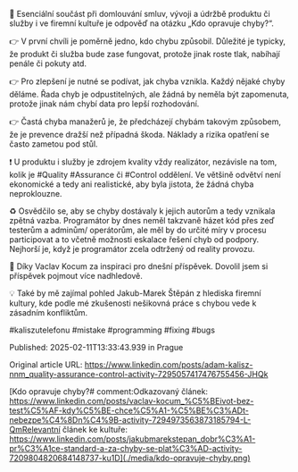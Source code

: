 🧐 Esenciální součást při domlouvání smluv, vývoji a údržbě produktu či služby i ve firemní kultuře je odpověď na otázku „Kdo opravuje chyby?“.


👉 V první chvíli je poměrně jedno, kdo chybu způsobil. Důležité je typicky, že produkt či služba bude zase fungovat, protože jinak roste tlak, nabíhají penále či pokuty atd.


👉 Pro zlepšení je nutné se podívat, jak chyba vznikla. Každý nějaké chyby děláme. Řada chyb je odpustitelných, ale žádná by neměla být zapomenuta, protože jinak nám chybí data pro lepší rozhodování.


👉 Častá chyba manažerů je, že předcházejí chybám takovým způsobem, že je prevence dražší než případná škoda. Náklady a rizika opatření se často zametou pod stůl.


❗ U produktu i služby je zdrojem kvality vždy realizátor, nezávisle na tom, kolik je #Quality #Assurance či #Control oddělení. Ve většině odvětví není ekonomické a tedy ani realistické, aby byla jistota, že žádná chyba neproklouzne.


♻️ Osvědčilo se, aby se chyby dostávaly k jejich autorům a tedy vznikala zpětná vazba. Programátor by dnes neměl takzvaně házet kód přes zeď testerům a adminům/ operátorům, ale měl by do určité míry v procesu participovat a to včetně možnosti eskalace řešení chyb od podpory. Nejhorší je, když je programátor zcela odtržený od reality provozu.


🙏 Díky Vaclav Kocum za inspiraci pro dnešní příspěvek. Dovolil jsem si příspěvek pojmout více nadhledově.


💡 Také by mě zajímal pohled Jakub-Marek Štěpán z hlediska firemní kultury, kde podle mé zkušenosti nešikovná práce s chybou vede k zásadním konfliktům.


#kaliszutelefonu #mistake #programming #fixing #bugs


Published: 2025-02-11T13:33:43.939 in Prague

Original article URL: https://www.linkedin.com/posts/adam-kalisz-nnm_quality-assurance-control-activity-7295057417476755456-JHQk

[Kdo opravuje chyby?# comment:Odkazovaný článek: https://www.linkedin.com/posts/vaclav-kocum_%C5%BEivot-bez-test%C5%AF-kdy%C5%BE-chce%C5%A1-%C5%BE%C3%ADt-nebezpe%C4%8Dn%C4%9B-activity-7294973563873185794-L-QmRelevantní článek ke kultuře: https://www.linkedin.com/posts/jakubmarekstepan_dobr%C3%A1-pr%C3%A1ce-standard-a-za-chyby-se-plat%C3%AD-activity-7209804820684148737-ku1D](./media/kdo-opravuje-chyby.png)